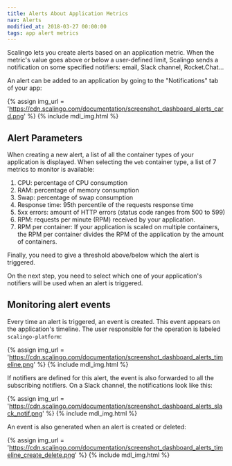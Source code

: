 ```yaml
---
title: Alerts About Application Metrics
nav: Alerts
modified_at: 2018-03-27 00:00:00
tags: app alert metrics
---
```


Scalingo lets you create alerts based on an application metric. When the metric's value goes above
or below a user-defined limit, Scalingo sends a notification on some specified notifiers: email,
Slack channel, Rocket.Chat...

An alert can be added to an application by going to the "Notifications" tab of your app:

{% assign img_url = 'https://cdn.scalingo.com/documentation/screenshot_dashboard_alerts_card.png' %}
{% include mdl_img.html %}

## Alert Parameters

When creating a new alert, a list of all the container types of your application is displayed. When
selecting the `web` container type, a list of 7 metrics to monitor is available:

1. CPU: percentage of CPU consumption
1. RAM: percentage of memory consumption
1. Swap: percentage of swap consumption
1. Response time: 95th percentile of the requests response time
1. 5xx errors: amount of HTTP errors (status code ranges from 500 to 599)
1. RPM: requests per minute (RPM) received by your application.
1. RPM per container: If your application is scaled on multiple containers, the RPM per container
   divides the RPM of the application by the amount of containers.

Finally, you need to give a threshold above/below which the alert is triggered.

On the next step, you need to select which one of your application's notifiers will be used
when an alert is triggered.

## Monitoring alert events

Every time an alert is triggered, an event is created. This event appears on the application's
timeline. The user responsible for the operation is labeled `scalingo-platform`:

{% assign img_url = 'https://cdn.scalingo.com/documentation/screenshot_dashboard_alerts_timeline.png' %}
{% include mdl_img.html %}

If notifiers are defined for this alert, the event is also forwarded to all the subscribing notifiers. On a
Slack channel, the notifications look like this:

{% assign img_url = 'https://cdn.scalingo.com/documentation/screenshot_dashboard_alerts_slack_notif.png' %}
{% include mdl_img.html %}

An event is also generated when an alert is created or deleted:

{% assign img_url = 'https://cdn.scalingo.com/documentation/screenshot_dashboard_alerts_timeline_create_delete.png' %}
{% include mdl_img.html %}
